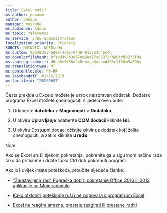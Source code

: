 ```yaml
---
title: Excel ruši?
ms.author: pebaum
author: pebaum
manager: mnirkhe
ms.audience: Admin
ms.topic: reference
ms.service: o365-administration
localization_priority: Priority
ROBOTS: NOINDEX, NOFOLLOW
ms.custom: 0ba48253-6088-4c95-94d8-815753c46c4c
ms.openlocfilehash: bf14d397b3d678e2ee17c85372dde64dd3273f9a
ms.sourcegitcommit: d6ea5e9458a2b8ceaab3ac4bd483e1130b9a398a
ms.translationtype: MT
ms.contentlocale: hr-HR
ms.lasthandoff: 01/15/2019
ms.locfileid: "28280697"
---
```

Česta prekida u Excelu možete je uzrok neispravan dodatak. Dodatak programa Excel možete onemogućiti slijedeći ove upute:
  
1. Odaberite **datoteku** \> **Mogućnosti** \> **Dodataka**.
    
2. U okviru **Upravljanje** odaberite **COM dodaci**i kliknite **Idi**.
    
3. U okviru Dostupni dodaci očistite okvir uz dodatak koji želite onemogućiti, a zatim kliknite **u redu**.
    
> [!NOTE]
> Ako se Excel sruši tijekom pokretanja, pokrenite ga u sigurnom načinu rada tako da pritisnete i držite tipku Ctrl dok pokrenuti program. 
  
Ako još uvijek imate poteškoća, proučite sljedeće članke:
  
- ["Zaustavljena rad" Pogreška dobiti pokretanje Office 2016 ili 2013 aplikacije na Moje računalo](https://support.office.com/article/52bd7985-4e99-4a35-84c8-2d9b8301a2fa.aspx)
    
- [Kako otkloniti poteškoće ruši i ne odgovara s programom Excel](https://support.microsoft.com/en-us/help/2758592/how-to-troubleshoot-crashing-and-not-responding-issues-with-excel)
    
- [Excel ne reagira smrzne, prestaje reagirati ili prestane raditi](https://support.office.com/article/37e7d3c9-9e84-40bf-a805-4ca6853a1ff4.aspx)
    
